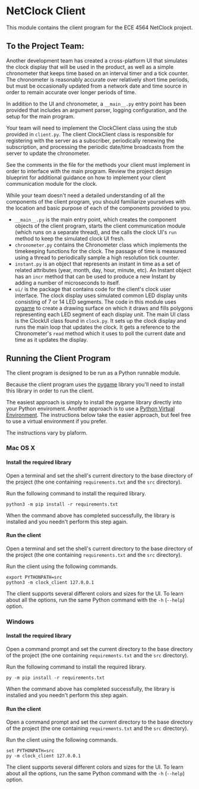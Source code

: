 NetClock Client
===============

This module contains the client program for the ECE 4564 NetClock project.

To the Project Team:
--------------------

Another development team has created a cross-platform UI that simulates 
the clock display that will be used in the product, as well as a simple 
chronometer that keeps time based on an interval timer and a tick
counter. The chronometer is reasonably accurate over relatively short
time periods, but must be occasionally updated from a network date
and time source in order to remain accurate over longer periods of time.

In addition to the UI and chronometer, a `__main__.py` entry point has been
provided that includes an argument parser, logging configuration, and the 
setup for the main program.

Your team will need to implement the ClockClient class using the stub
provided in `client.py`. The client ClockClient class is responsible for
registering with the server as a subscriber, periodically renewing the
subscription, and processing the periodic date/time broadcasts from the
server to update the chronometer. 

See the comments in the file for the methods your client must implement 
in order to interface with the main program. Review the project design 
blueprint for additional guidance on how to implement your client 
communication module for the clock.

While your team doesn't need a detailed understanding of all the 
components of the client program, you should familiarize yourselves with
the location and basic purpose of each of the components provided to you.

* `__main__.py` is the main entry point, which creates the component objects
  of the client program, starts the client communication module (which runs
  on a separate thread), and the calls the clock UI's `run` method to keep
  the simulated clock UI fresh.
* `chronometer.py` contains the Chronometer class which implements the
  timekeeping functions for the clock. The passage of time is measured using
  a thread to periodically sample a high resolution tick counter.
* `instant.py` is an object that represents an instant in time as a 
  set of related attributes (year, month, day, hour, minute, etc). An 
  Instant object has an `incr` method that can be used to produce a new 
  Instant by adding a number of microseconds to itself.
* `ui/` is the package that contains code for the client's clock user 
  interface. The clock display uses simulated common LED display units 
  consisting of 7 or 14 LED segments. The code in this module uses
  [pygame](https://pygame.org) to create a drawing surface on which it draws
  and fills polygons representing each LED segment of each display unit. The 
  main UI class is the ClockUI class found in `clock.py`. It sets up the clock
  display and runs the main loop that updates the clock. It gets a reference
  to the Chronometer's `read` method which it uses to poll the current date
  and time as it updates the display.


Running the Client Program
--------------------------

The client program is designed to be run as a Python runnable module.

Because the client program uses the [pygame](https://pygame.org) library
you'll need to install this library in order to run the client. 

The easiest approach is simply to install the pygame library directly into your Python enviroment. Another approach is to use a [Python Virtual Environment](https://docs.python.org/3/tutorial/venv.html). The instructions below take
the easier approach, but feel free to use a virtual environment if you prefer.

The instructions vary by plaform.

### Mac OS X

#### Install the required library

Open a terminal and set the shell's current directory to the base directory of
the project (the one containing `requirements.txt` and the `src` directory).

Run the following command to install the required library.
```
python3 -m pip install -r requirements.txt
```

When the command above has completed successfully, the library is installed and
you needn't perform this step again.

#### Run the client

Open a terminal and set the shell's current directory to the base directory of
the project (the one containing `requirements.txt` and the `src` directory).

Run the client using the following commands.
```
export PYTHONPATH=src
python3 -m clock_client 127.0.0.1
```

The client supports several different colors and sizes for the UI. To learn 
about all the options, run the same Python command with the `-h` (`--help`) 
option.

### Windows

#### Install the required library

Open a command prompt and set the current directory to the base directory of
the project (the one containing `requirements.txt` and the `src` directory).

Run the following command to install the required library.
```
py -m pip install -r requirements.txt
```

When the command above has completed successfully, the library is installed and
you needn't perform this step again.

#### Run the client

Open a command prompt and set the current directory to the base directory of
the project (the one containing `requirements.txt` and the `src` directory).

Run the client using the following commands.
```
set PYTHONPATH=src
py -m clock_client 127.0.0.1
```

The client supports several different colors and sizes for the UI. To learn 
about all the options, run the same Python command with the `-h` (`--help`) 
option.

